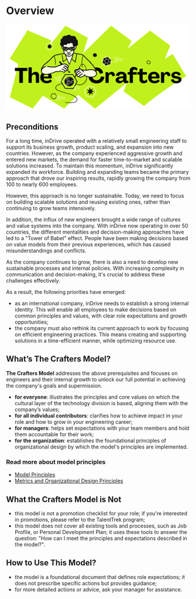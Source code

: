 # Overview

![The Crafters logo](/docs/image/crafters-thumbnail.png)

## Preconditions

For a long time, inDrive operated with a relatively small engineering staff to support its business growth, product scaling, and expansion into new countries. However, as the company experienced aggressive growth and entered new markets, the demand for faster time-to-market and scalable solutions increased. To maintain this momentum, inDrive significantly expanded its workforce. Building and expanding teams became the primary approach that drove our inspiring results, rapidly growing the company from 100 to nearly 600 employees.

However, this approach is no longer sustainable. Today, we need to focus on building scalable solutions and reusing existing ones, rather than continuing to grow teams intensively.

In addition, the influx of new engineers brought a wide range of cultures and value systems into the company. With inDrive now operating in over 50 countries, the different mentalities and decision-making approaches have led to a "Tower of Babel" effect. People have been making decisions based on value models from their previous experiences, which has caused misunderstandings and conflicts.

As the company continues to grow, there is also a need to develop new sustainable processes and internal policies. With increasing complexity in communication and decision-making, it's crucial to address these challenges effectively.

As a result, the following priorities have emerged:

* as an international company, inDrive needs to establish a strong internal identity. This will enable all employees to make decisions based on common principles and values, with clear role expectations and growth opportunities;
* the company must also rethink its current approach to work by focusing on efficient engineering practices. This means creating and supporting solutions in a time-efficient manner, while optimizing resource use.

## What’s The Crafters Model?

**The Crafters Model** addresses the above prerequisites and focuses on engineers and their internal growth to unlock our full potential in achieving the company's goals and supermission.

* **for everyone**: illustrates the principles and core values on which the cultural layer of the technology division is based, aligning them with the company’s values;
* **for all individual contributors**: clarifies how to achieve impact in your role and how to grow in your engineering career;
* **for managers**: helps set expectations with your team members and hold them accountable for their work;
* **for the organization**: establishes the foundational principles of organizational design by which the model's principles are implemented.

### Read more about model principles

* [Model Principles](/docs/people/crafters/model-principles.md)
* [Metrics and Organizational Design Principles](/docs/people/crafters/metrics-and-organizational-design-principles.md)

## What the Crafters Model is Not

* this model is not a promotion checklist for your role; if you're interested in promotions, please refer to the TalentTrek program;
* this model does not cover all existing tools and processes, such as Job Profile, or Personal Development Plan; it uses these tools to answer the question: "How can I meet the principles and expectations described in the model?".

## How to Use This Model?

* the model is a foundational document that defines role expectations; it does not prescribe specific actions but provides guidance;
* for more detailed actions or advice, ask your manager for assistance.

